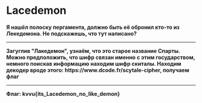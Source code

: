 # Lacedemon
<b>Я нашёл полоску пергамента, должно быть её обронил кто-то из Лекедемона. Не подскажешь, что тут написано?</b>
<hr>
<b>Загуглив "Лакедемон", узнаём, что это старое название Спарты. Можно предположить, что шифр связан именно с этим государством, немного поискав информацию находим шифр скиталы. Находим декодер вроде этого: https://www.dcode.fr/scytale-cipher, получаем флаг</b>
<hr>
<b>Флаг: kvvu{its_Lacedemon_no_like_demon}</b>
